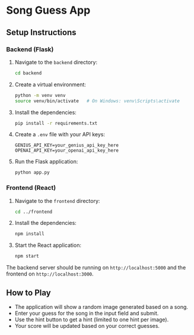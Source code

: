 # Song Guess App

## Setup Instructions

### Backend (Flask)

1. Navigate to the `backend` directory:
   ```sh
   cd backend
   ```

2. Create a virtual environment:
   ```sh
   python -m venv venv
   source venv/bin/activate   # On Windows: venv\Scripts\activate
   ```

3. Install the dependencies:
   ```sh
   pip install -r requirements.txt
   ```

4. Create a `.env` file with your API keys:
   ```env
   GENIUS_API_KEY=your_genius_api_key_here
   OPENAI_API_KEY=your_openai_api_key_here
   ```

5. Run the Flask application:
   ```sh
   python app.py
   ```

### Frontend (React)

1. Navigate to the `frontend` directory:
   ```sh
   cd ../frontend
   ```

2. Install the dependencies:
   ```sh
   npm install
   ```

3. Start the React application:
   ```sh
   npm start
   ```

The backend server should be running on `http://localhost:5000` and the frontend on `http://localhost:3000`.

## How to Play

- The application will show a random image generated based on a song.
- Enter your guess for the song in the input field and submit.
- Use the hint button to get a hint (limited to one hint per image).
- Your score will be updated based on your correct guesses.
